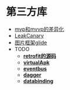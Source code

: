 # 第三方库

- [mvp和mvvp的差异化](MVX.md)
- [LeakCanary](leakcanary.md)
- [图片框架glide](图片框架.md)
- TODO
  - **[retrofit的源码](retrofit.md)**
  - **[virtualApk](virtualAPK.md)**
  - **[eventbus](eventbus.md)**
  - **[dagger](dagger.md)**
  - **[databinding](databinding.md)**